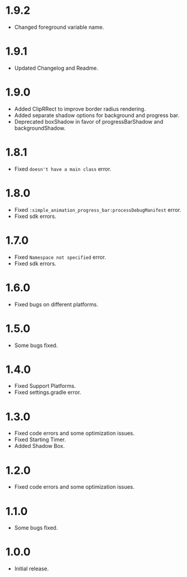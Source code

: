 # 1.9.2
- Changed foreground variable name.

# 1.9.1
- Updated Changelog and Readme.

# 1.9.0
- Added ClipRRect to improve border radius rendering.
- Added separate shadow options for background and progress bar.
- Deprecated boxShadow in favor of progressBarShadow and backgroundShadow.

# 1.8.1
- Fixed ```doesn't have a main class``` error.

# 1.8.0
- Fixed ```:simple_animation_progress_bar:processDebugManifest``` error.
- Fixed sdk errors.

# 1.7.0
- Fixed ```Namespace not specified``` error.
- Fixed sdk errors.

# 1.6.0
- Fixed bugs on different platforms.

# 1.5.0
- Some bugs fixed.

# 1.4.0
- Fixed Support Platforms.
- Fixed settings.gradle error.

# 1.3.0
- Fixed code errors and some optimization issues.
- Fixed Starting Timer.
- Added Shadow Box.

# 1.2.0
- Fixed code errors and some optimization issues.

# 1.1.0
- Some bugs fixed.

# 1.0.0
- Initial release.